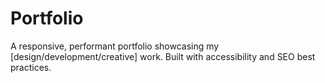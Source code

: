 # Portfolio
A responsive, performant portfolio showcasing my [design/development/creative] work. Built with accessibility and SEO best practices.

